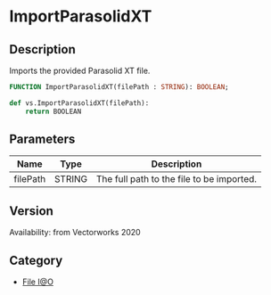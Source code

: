 # ImportParasolidXT

## Description
Imports the provided Parasolid XT file.

```pascal
FUNCTION ImportParasolidXT(filePath : STRING): BOOLEAN;
```

```python
def vs.ImportParasolidXT(filePath):
    return BOOLEAN
```

## Parameters
|Name|Type|Description|
|---|---|---|
|filePath|STRING|The full path to the file to be imported.|

## Version
Availability: from Vectorworks 2020

## Category
* [File I@O](../Categories/File%20IO.md)
